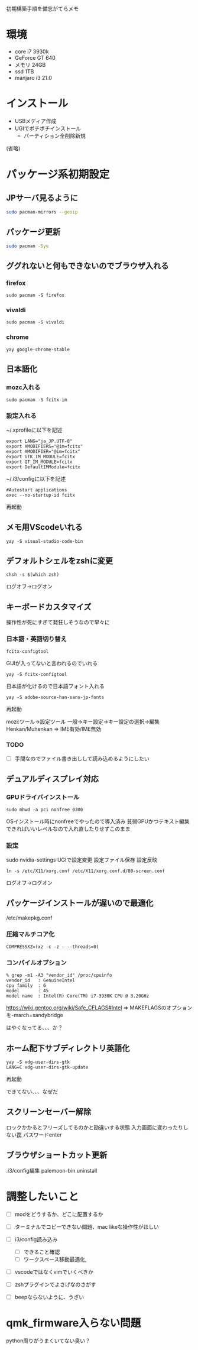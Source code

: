 初期構築手順を備忘がてらメモ
# 環境
- core i7 3930k
- GeForce GT 640
- メモリ 24GB
- ssd 1TB
- manjaro i3 21.0

# インストール
- USBメディア作成
- UGIでポチポチインストール
  - パーティション全削除新規

(省略)

# パッケージ系初期設定
## JPサーバ見るように
```sh
sudo pacman-mirrors --geoip
```

## パッケージ更新
```sh
sudo pacman -Syu
```

## ググれないと何もできないのでブラウザ入れる
### firefox
```
sudo pacman -S firefox
```
### vivaldi
```
sudo pacman -S vivaldi
```

### chrome
```
yay google-chrome-stable
```
## 日本語化
### mozc入れる
```
sudo pacman -S fcitx-im
```

### 設定入れる
~/.xprofileに以下を記述
```
export LANG="ja_JP.UTF-8"
export XMODIFIERS="@im=fcitx"
export XMODIFIER="@im=fcitx"
export GTK_IM_MODULE=fcitx
export QT_IM_MODULE=fcitx
export DefaultIMModule=fcitx
```

~/.i3/configに以下を記述
```
#Autostart applications
exec --no-startup-id fcitx
```
再起動


## メモ用VScodeいれる

```
yay -S visual-studio-code-bin
```


## デフォルトシェルをzshに変更
```
chsh -s $(which zsh)
```
ログオフ->ログオン


## キーボードカスタマイズ
操作性が死にすぎて発狂しそうなので早々に
### 日本語・英語切り替え
```
fcitx-configtool
```
GUIが入ってないと言われるのでいれる

```
yay -S fcitx-configtool
```

日本語が化けるので日本語フォント入れる
```
yay -S adobe-source-han-sans-jp-fonts
```
再起動

mozcツール->設定ツール
一般->キー設定->キー設定の選択->編集
Henkan/Muhenkan
=>
IME有効/IME無効

### TODO
- [ ] 手間なのでファイル書き出しして読み込めるようにしたい
## デュアルディスプレイ対応
### GPUドライバインストール
```
sudo mhwd -a pci nonfree 0300
```
OSインストール時にnonfreeでやったので導入済み
貧弱GPUかつテキスト編集できればいいレベルなので入れ直したりせずこのまま
### 設定
sudo nvidia-settings
UGIで設定変更
設定ファイル保存
設定反映
```
ln -s /etc/X11/xorg.conf /etc/X11/xorg.conf.d/80-screen.conf
```
ログオフ->ログオン

## パッケージインストールが遅いので最適化
/etc/makepkg.conf
### 圧縮マルチコア化
```
COMPRESSXZ=(xz -c -z - --threads=0)
```
### コンパイルオプション
```
% grep -m1 -A3 "vendor_id" /proc/cpuinfo
vendor_id	: GenuineIntel
cpu family	: 6
model		: 45
model name	: Intel(R) Core(TM) i7-3930K CPU @ 3.20GHz
```
https://wiki.gentoo.org/wiki/Safe_CFLAGS#Intel
=>
MAKEFLAGSのオプションを-march=sandybridge


はやくなってる、、、か？

## ホーム配下サブディレクトリ英語化
```
yay -S xdg-user-dirs-gtk
LANG=C xdg-user-dirs-gtk-update
```
再起動

できてない、、、なぜだ

## スクリーンセーバー解除
ロックかかるとフリーズしてるのかと勘違いする状態
入力画面に変わったりしない罠
パスワードenter

## ブラウザショートカット更新
.i3/config編集
palemoon-bin uninstall

# 調整したいこと
- [ ] modをどうするか、どこに配置するか
- [ ] ターミナルでコピーできない問題、mac likeな操作性がほしい
- [ ] i3/config読み込み
  - [ ] できること確認
  - [ ] ワークスペース移動最適化,
- [ ] vscodeではなくvimでいくべきか
- [ ] zshプラグインでよさげなのさがす
- [ ] beepならないように、うざい


# qmk_firmware入らない問題
python周りがうまくいてない臭い？
